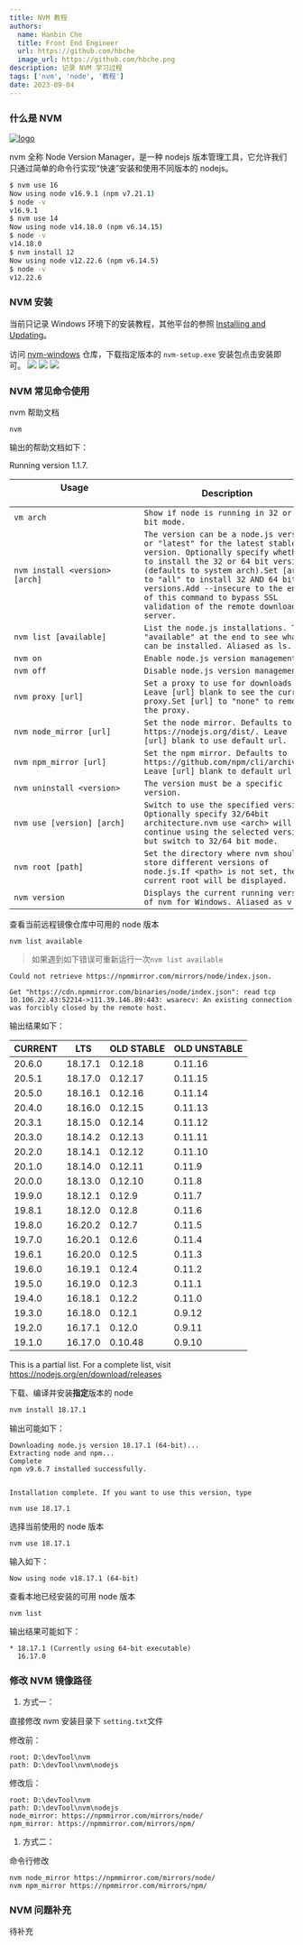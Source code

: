 ```yaml
---
title: NVM 教程
authors:
  name: Hanbin Che
  title: Front End Engineer
  url: https://github.com/hbche
  image_url: https://github.com/hbche.png
description: 记录 NVM 学习过程
tags: ['nvm', 'node', '教程']
date: 2023-09-04
---
```


### 什么是 NVM

[![logo](./nvm-logo-black.svg#logo-width)](https://github.com/nvm-sh/nvm)

nvm 全称 Node Version Manager，是一种 nodejs 版本管理工具，它允许我们只通过简单的命令行实现“快速”安装和使用不同版本的 nodejs。

```cmd title=命令行示例
$ nvm use 16
Now using node v16.9.1 (npm v7.21.1)
$ node -v
v16.9.1
$ nvm use 14
Now using node v14.18.0 (npm v6.14.15)
$ node -v
v14.18.0
$ nvm install 12
Now using node v12.22.6 (npm v6.14.5)
$ node -v
v12.22.6
```

<!--truncate-->

### NVM 安装

当前只记录 Windows 环境下的安装教程，其他平台的参照 [Installing and Updating](https://github.com/nvm-sh/nvm#installing-and-updating)。

访问 [nvm-windows](https://github.com/coreybutler/nvm-windows/releases) 仓库，下载指定版本的 `nvm-setup.exe` 安装包点击安装即可。
![](./nvm-setup-01.png)
![](./nvm-setup-02.png)
![](./nvm-setup-03.png)

### NVM 常见命令使用

nvm 帮助文档

```
nvm
```

输出的帮助文档如下：

Running version 1.1.7.

| Usage &nbsp;&nbsp;&nbsp;&nbsp;&nbsp;&nbsp;&nbsp;&nbsp;&nbsp;&nbsp;&nbsp;&nbsp;&nbsp;&nbsp;&nbsp;&nbsp;&nbsp;&nbsp;&nbsp;&nbsp;&nbsp;&nbsp;&nbsp;&nbsp;&nbsp;&nbsp;&nbsp;&nbsp;&nbsp;&nbsp;&nbsp;&nbsp;&nbsp;&nbsp;&nbsp;&nbsp;&nbsp;&nbsp;&nbsp;&nbsp;&nbsp;&nbsp;&nbsp;&nbsp;&nbsp;&nbsp;&nbsp;&nbsp;&nbsp;&nbsp; | Description                                                                                                                                                                                                                                                                                                                        |
| ------------------------------------------------------------------------------------------------------------------------------------------------------------------------------------------------------------------------------------------------------------------------------------------------------------------ | ---------------------------------------------------------------------------------------------------------------------------------------------------------------------------------------------------------------------------------------------------------------------------------------------------------------------------------- |
| `vm arch`                                                                                                                                                                                                                                                                                                          | `Show if node is running in 32 or 64 bit mode.`                                                                                                                                                                                                                                                                                    |
| `nvm install <version> [arch]`                                                                                                                                                                                                                                                                                     | `The version can be a node.js version or "latest" for the latest stable version. Optionally specify whether to install the 32 or 64 bit version (defaults to system arch).Set [arch] to "all" to install 32 AND 64 bit versions.Add --insecure to the end of this command to bypass SSL validation of the remote download server.` |
| `nvm list [available]`                                                                                                                                                                                                                                                                                             | `List the node.js installations. Type "available" at the end to see what can be installed. Aliased as ls.`                                                                                                                                                                                                                         |
| `nvm on`                                                                                                                                                                                                                                                                                                           | `Enable node.js version management.`                                                                                                                                                                                                                                                                                               |
| `nvm off`                                                                                                                                                                                                                                                                                                          | `Disable node.js version management.`                                                                                                                                                                                                                                                                                              |
| `nvm proxy [url]`                                                                                                                                                                                                                                                                                                  | `Set a proxy to use for downloads. Leave [url] blank to see the current proxy.Set [url] to "none" to remove the proxy.`                                                                                                                                                                                                            |
| `nvm node_mirror [url]`                                                                                                                                                                                                                                                                                            | `Set the node mirror. Defaults to https://nodejs.org/dist/. Leave [url] blank to use default url.`                                                                                                                                                                                                                                 |
| `nvm npm_mirror [url]`                                                                                                                                                                                                                                                                                             | `Set the npm mirror. Defaults to https://github.com/npm/cli/archive/. Leave [url] blank to default url.`                                                                                                                                                                                                                           |
| `nvm uninstall <version>`                                                                                                                                                                                                                                                                                          | `The version must be a specific version.`                                                                                                                                                                                                                                                                                          |
| `nvm use [version] [arch]`                                                                                                                                                                                                                                                                                         | `Switch to use the specified version. Optionally specify 32/64bit architecture.nvm use <arch> will continue using the selected version, but switch to 32/64 bit mode.`                                                                                                                                                             |
| `nvm root [path]`                                                                                                                                                                                                                                                                                                  | `Set the directory where nvm should store different versions of node.js.If <path> is not set, the current root will be displayed.`                                                                                                                                                                                                 |
| `nvm version`                                                                                                                                                                                                                                                                                                      | `Displays the current running version of nvm for Windows. Aliased as v.`                                                                                                                                                                                                                                                           |

查看当前远程镜像仓库中可用的 node 版本

```
nvm list available
```

> 如果遇到如下错误可重新运行一次`nvm list available`

```
Could not retrieve https://npmmirror.com/mirrors/node/index.json.

Get "https://cdn.npmmirror.com/binaries/node/index.json": read tcp 10.106.22.43:52214->111.39.146.89:443: wsarecv: An existing connection was forcibly closed by the remote host.
```

输出结果如下：

| CURRENT | LTS     | OLD STABLE | OLD UNSTABLE |
| ------- | ------- | ---------- | ------------ |
| 20.6.0  | 18.17.1 | 0.12.18    | 0.11.16      |
| 20.5.1  | 18.17.0 | 0.12.17    | 0.11.15      |
| 20.5.0  | 18.16.1 | 0.12.16    | 0.11.14      |
| 20.4.0  | 18.16.0 | 0.12.15    | 0.11.13      |
| 20.3.1  | 18.15.0 | 0.12.14    | 0.11.12      |
| 20.3.0  | 18.14.2 | 0.12.13    | 0.11.11      |
| 20.2.0  | 18.14.1 | 0.12.12    | 0.11.10      |
| 20.1.0  | 18.14.0 | 0.12.11    | 0.11.9       |
| 20.0.0  | 18.13.0 | 0.12.10    | 0.11.8       |
| 19.9.0  | 18.12.1 | 0.12.9     | 0.11.7       |
| 19.8.1  | 18.12.0 | 0.12.8     | 0.11.6       |
| 19.8.0  | 16.20.2 | 0.12.7     | 0.11.5       |
| 19.7.0  | 16.20.1 | 0.12.6     | 0.11.4       |
| 19.6.1  | 16.20.0 | 0.12.5     | 0.11.3       |
| 19.6.0  | 16.19.1 | 0.12.4     | 0.11.2       |
| 19.5.0  | 16.19.0 | 0.12.3     | 0.11.1       |
| 19.4.0  | 16.18.1 | 0.12.2     | 0.11.0       |
| 19.3.0  | 16.18.0 | 0.12.1     | 0.9.12       |
| 19.2.0  | 16.17.1 | 0.12.0     | 0.9.11       |
| 19.1.0  | 16.17.0 | 0.10.48    | 0.9.10       |

This is a partial list. For a complete list, visit https://nodejs.org/en/download/releases

下载、编译并安装**指定**版本的 node

```cmd
nvm install 18.17.1
```

输出可能如下：

```
Downloading node.js version 18.17.1 (64-bit)...
Extracting node and npm...
Complete
npm v9.6.7 installed successfully.


Installation complete. If you want to use this version, type

nvm use 18.17.1
```

选择当前使用的 node 版本

```
nvm use 18.17.1
```

输入如下：

```
Now using node v18.17.1 (64-bit)
```

查看本地已经安装的可用 node 版本

```
nvm list
```

输出结果可能如下：

```
* 18.17.1 (Currently using 64-bit executable)
  16.17.0
```

### 修改 NVM 镜像路径

1. 方式一：

直接修改 nvm 安装目录下 `setting.txt`文件

修改前：

```
root: D:\devTool\nvm
path: D:\devTool\nvm\nodejs
```

修改后：

```
root: D:\devTool\nvm
path: D:\devTool\nvm\nodejs
node_mirror: https://npmmirror.com/mirrors/node/
npm_mirror: https://npmmirror.com/mirrors/npm/
```

1. 方式二：

命令行修改

```
nvm node_mirror https://npmmirror.com/mirrors/node/
nvm npm_mirror https://npmmirror.com/mirrors/npm/
```

### NVM 问题补充

待补充
